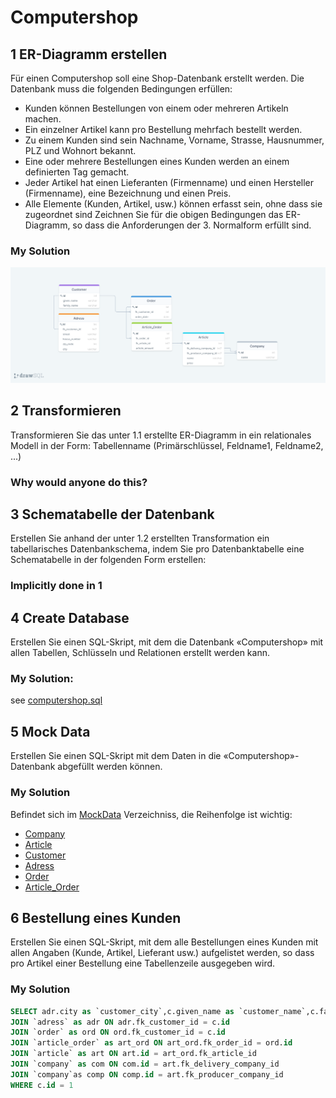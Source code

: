 # Computershop
## 1 ER-Diagramm erstellen
Für einen Computershop soll eine Shop-Datenbank erstellt werden. Die Datenbank muss die folgenden Bedingungen erfüllen:
- Kunden können Bestellungen von einem oder mehreren Artikeln machen.
- Ein einzelner Artikel kann pro Bestellung mehrfach bestellt werden.
- Zu einem Kunden sind sein Nachname, Vorname, Strasse, Hausnummer, PLZ und Wohnort bekannt.
- Eine oder mehrere Bestellungen eines Kunden werden an einem definierten Tag gemacht.
- Jeder Artikel hat einen Lieferanten (Firmenname) und einen Hersteller (Firmenname), eine Bezeichnung und einen Preis.
- Alle Elemente (Kunden, Artikel, usw.) können erfasst sein, ohne dass sie zugeordnet sind
Zeichnen Sie für die obigen Bedingungen das ER-Diagramm, so dass die Anforderungen der 3. Normalform erfüllt sind.

### My Solution
![My ER Diagramm](./computershop-er-diagramm.png)

## 2 Transformieren
Transformieren Sie das unter 1.1 erstellte ER-Diagramm in ein relationales Modell in der Form:
Tabellenname (Primärschlüssel, Feldname1, Feldname2, ...)
### Why would anyone do this?

## 3 Schematabelle der Datenbank
Erstellen Sie anhand der unter 1.2 erstellten Transformation ein tabellarisches Datenbankschema, indem Sie pro Datenbanktabelle eine Schematabelle in der folgenden Form erstellen:
### Implicitly done in 1

## 4 Create Database
Erstellen Sie einen SQL-Skript, mit dem die Datenbank «Computershop» mit allen Tabellen, Schlüsseln und Relationen erstellt werden kann.

### My Solution:
see [computershop.sql](./computershop.sql)

## 5 Mock Data
Erstellen Sie einen SQL-Skript mit dem Daten in die «Computershop»-Datenbank abgefüllt werden können.

### My Solution
Befindet sich im [MockData](./MockData) Verzeichniss, die Reihenfolge ist wichtig:
- [Company](./MockData/company.sql)
- [Article](./MockData/article.sql)
- [Customer](./MockData/customer.sql)
- [Adress](./MockData/adress.sql)
- [Order](./MockData/order.sql)
- [Article_Order](./MockData/article_order.sql)

## 6 Bestellung eines Kunden
Erstellen Sie einen SQL-Skript, mit dem alle Bestellungen eines Kunden mit allen Angaben (Kunde, Artikel, Lieferant usw.) aufgelistet werden, so dass pro Artikel einer Bestellung eine Tabellenzeile ausgegeben wird.

### My Solution
```sql
SELECT adr.city as `customer_city`,c.given_name as `customer_name`,c.family_name as `customer_family_name`, art_ord.article_amount as `ordered_amount`, com.name as `delievery_company`,comp.name as `producer_company`,art.name as `order_article`, art.price as `article_single_price` FROM `customer` as c 
JOIN `adress` as adr ON adr.fk_customer_id = c.id 
JOIN `order` as ord ON ord.fk_customer_id = c.id
JOIN `article_order` as art_ord ON art_ord.fk_order_id = ord.id
JOIN `article` as art ON art.id = art_ord.fk_article_id
JOIN `company` as com ON com.id = art.fk_delivery_company_id
JOIN `company`as comp ON comp.id = art.fk_producer_company_id
WHERE c.id = 1
```
